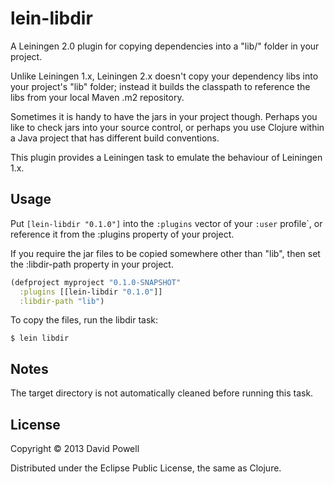 # lein-libdir

A Leiningen 2.0 plugin for copying dependencies into a "lib/" folder in your project.

Unlike Leiningen 1.x, Leiningen 2.x doesn't copy your dependency libs into your project's "lib" folder;
instead it builds the classpath to reference the libs from your local Maven .m2 repository.

Sometimes it is handy to have the jars in your project though.  Perhaps you like to check jars into your
source control, or perhaps you use Clojure within a Java project that has different build conventions.

This plugin provides a Leiningen task to emulate the behaviour of Leiningen 1.x.

## Usage

Put `[lein-libdir "0.1.0"]` into the `:plugins` vector of your
`:user` profile`, or reference it from the :plugins property of your project.

If you require the jar files to be copied somewhere other than "lib",
then set the :libdir-path property in your project.

```clojure
(defproject myproject "0.1.0-SNAPSHOT"
  :plugins [[lein-libdir "0.1.0"]]
  :libdir-path "lib")
```

To copy the files, run the libdir task:

    $ lein libdir

## Notes

The target directory is not automatically cleaned before running this task.

## License

Copyright © 2013 David Powell

Distributed under the Eclipse Public License, the same as Clojure.
